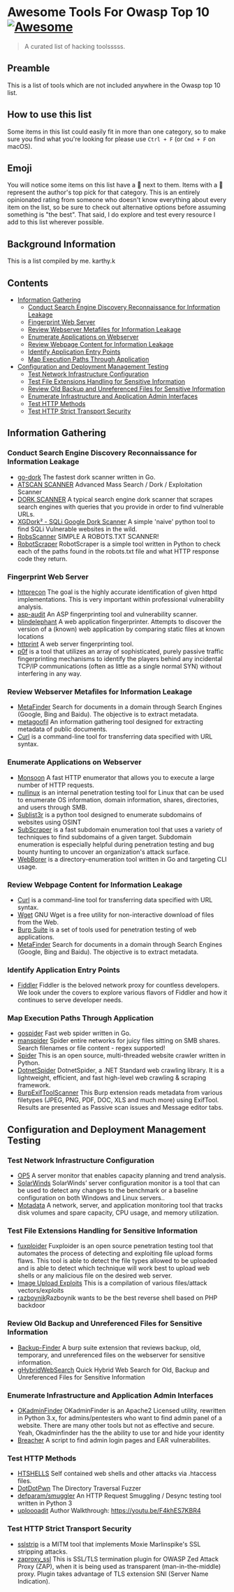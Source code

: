 # Awesome Tools For Owasp Top 10 [![Awesome](https://awesome.re/badge.svg)](https://awesome.re)

> A curated list of hacking toolsssss.

## Preamble
This is a list of tools which are not included anywhere in the Owasp top 10 list. 

## How to use this list
Some items in this list could easily fit in more than one category, so to make sure you find what you're looking for please use `Ctrl + F` (or `Cmd + F` on macOS).

## Emoji
You will notice some items on this list have a :star2: next to them. Items with a :star2: represent the author's top pick for that category. This is an entirely opinionated rating from someone who doesn't know everything about every item on the list, so be sure to check out alternative options before assuming something is "the best". That said, I do explore and test every resource I add to this list wherever possible.

## Background Information
This is a list compiled by me. karthy.k

## Contents
- [Information Gathering](#information-gathering)
    - [Conduct Search Engine Discovery Reconnaissance for Information Leakage](#conduct-search-engine-discovery-reconnaissance-for-information-leakage)
    - [Fingerprint Web Server](#fingerprint-web-server)
    - [Review Webserver Metafiles for Information Leakage](#review-webserver-metafiles-for-information-leakage)
    - [Enumerate Applications on Webserver](#enumerate-applications-on-webserver)
    - [Review Webpage Content for Information Leakage](#review-webpage-content-for-information-leakage)
    - [Identify Application Entry Points](#identify-application-entry-points)
    - [Map Execution Paths Through Application](#map-execution-paths-through-application)
- [Configuration and Deployment Management Testing](#configuration-and-deployment-management-testing)
    - [Test Network Infrastructure Configuration](#test-network-infrastructure-configuration)
    - [Test File Extensions Handling for Sensitive Information](#test-file-extensions-handling-for-sensitive-information)
    - [Review Old Backup and Unreferenced Files for Sensitive Information](#review-old-backup-and-unreferenced-files-for-sensitive-information)
    - [Enumerate Infrastructure and Application Admin Interfaces](#enumerate-infrastructure-and-application-admin-interfaces)
    - [Test HTTP Methods](#test-http-methods)
    - [Test HTTP Strict Transport Security](#test-http-strict-transport-security)
    

## Information Gathering

### Conduct Search Engine Discovery Reconnaissance for Information Leakage
- [go-dork](https://thatoneprivacysite.net/vpn-section/) The fastest dork scanner written in Go.
- [ATSCAN SCANNER](https://github.com/AlisamTechnology/ATSCAN) Advanced Mass Search / Dork / Exploitation Scanner
- [DORK SCANNER](https://github.com/madhavmehndiratta/dorkScanner) A typical search engine dork scanner that scrapes search engines with queries that you provide in order to find vulnerable URLs.
- [XGDork² - SQLi Google Dork Scanner](https://github.com/E4rr0r4/XGDork-2) A simple 'naive' python tool to find SQLi Vulnerable websites in the wild.
- [RobsScanner](https://github.com/NeloF4/RobsScanner) SIMPLE A ROBOTS.TXT SCANNER!
- [RobotScraper](https://github.com/robotshell/robotScraper) RobotScraper is a simple tool written in Python to check each of the paths found in the robots.txt file and what HTTP response code they return.

### Fingerprint Web Server
- [httprecon](https://www.computec.ch/projekte/httprecon/?) The goal is the highly accurate identification of given httpd implementations. This is very important within professional vulnerability analysis.
- [asp-audit](https://seclists.org/basics/2006/Sep/128) An ASP fingerprinting tool and vulnerability scanner.
- [blindelephant](https://blindelephant.sourceforge.net/) A web application fingerprinter. Attempts to discover the version of a (known) web application by comparing static files at known locations
- [httprint](http://www.net-square.com/httprint.html) A web server fingerprinting tool.
- [p0f](http://lcamtuf.coredump.cx/p0f3/) is a tool that utilizes an array of sophisticated, purely passive traffic fingerprinting mechanisms to identify the players behind any incidental TCP/IP communications (often as little as a single normal SYN) without interfering in any way.

### Review Webserver Metafiles for Information Leakage
- [MetaFinder](https://github.com/Josue87/MetaFinder) Search for documents in a domain through Search Engines (Google, Bing and Baidu). The objective is to extract metadata.
- [metagoofil](http://www.edge-security.com/metagoofil.php) An information gathering tool designed for extracting metadata of public documents.     
- [Curl](https://github.com/curl/curl) is a command-line tool for transferring data specified with URL syntax.

### Enumerate Applications on Webserver
- [Monsoon](https://github.com/RedTeamPentesting/monsoon) A fast HTTP enumerator that allows you to execute a large number of HTTP requests.
- [nullinux](https://github.com/m8sec/nullinux) is an internal penetration testing tool for Linux that can be used to enumerate OS information, domain information, shares, directories, and users through SMB.
- [Sublist3r](https://github.com/aboul3la/Sublist3r) is a python tool designed to enumerate subdomains of websites using OSINT
- [SubScraper](https://github.com/m8sec/subscraper) is a fast subdomain enumeration tool that uses a variety of techniques to find subdomains of a given target. Subdomain enumeration is especially helpful during penetration testing and bug bounty hunting to uncover an organization's attack surface.
- [WebBorer](https://github.com/Matir/webborer) is a directory-enumeration tool written in Go and targeting CLI usage.

### Review Webpage Content for Information Leakage
- [Curl](https://github.com/curl/curl) is a command-line tool for transferring data specified with URL syntax.
- [Wget](https://github.com/mirror/wget) GNU Wget is a free utility for non-interactive download of files from the Web.
- [Burp Suite](https://portswigger.net/burp/enterprise)  is a set of tools used for penetration testing of web applications.
- [MetaFinder](https://github.com/Josue87/MetaFinder) Search for documents in a domain through Search Engines (Google, Bing and Baidu). The objective is to extract metadata.

### Identify Application Entry Points
- [Fiddler](https://www.telerik.com/fiddler) Fiddler is the beloved network proxy for countless developers. We look under the covers to explore various flavors of Fiddler and how it continues to serve developer needs.

### Map Execution Paths Through Application
- [gospider](https://github.com/jaeles-project/gospider) Fast web spider written in Go.
- [manspider](https://github.com/blacklanternsecurity/MANSPIDER) Spider entire networks for juicy files sitting on SMB shares. Search filenames or file content - regex supported!
- [Spider](https://github.com/buckyroberts/Spider) This is an open source, multi-threaded website crawler written in Python.
- [DotnetSpider](https://github.com/dotnetcore/DotnetSpider) DotnetSpider, a .NET Standard web crawling library. It is a lightweight, efficient, and fast high-level web crawling & scraping framework.
- [BurpExifToolScanner](https://github.com/LogicalTrust/BurpExifToolScanner) This Burp extension reads metadata from various filetypes (JPEG, PNG, PDF, DOC, XLS and much more) using ExifTool. Results are presented as Passive scan issues and Message editor tabs.

## Configuration and Deployment Management Testing

### Test Network Infrastructure Configuration
- [OP5](https://www.itrsgroup.com/products/network-monitoring-op5-monitor) A server monitor that enables capacity planning and trend analysis.
- [SolarWinds](https://www.solarwinds.com/server-configuration-monitor) SolarWinds’ server configuration monitor is a tool that can be used to detect any changes to the benchmark or a baseline configuration on both Windows and Linux servers..
- [Motadata](https://www.motadata.com/) A network, server, and application monitoring tool that tracks disk volumes and spare capacity, CPU usage, and memory utilization.

### Test File Extensions Handling for Sensitive Information
- [fuxploider](https://github.com/almandin/fuxploider) Fuxploider is an open source penetration testing tool that automates the process of detecting and exploiting file upload forms flaws. This tool is able to detect the file types allowed to be uploaded and is able to detect which technique will work best to upload web shells or any malicious file on the desired web server.
- [Image Upload Exploits](https://github.com/barrracud4/image-upload-exploits) This is a compilation of various files/attack vectors/exploits
- [razboynik](https://github.com/raskyer/razboynik)Razboynik wants to be the best reverse shell based on PHP backdoor

### Review Old Backup and Unreferenced Files for Sensitive Information
- [Backup-Finder](https://github.com/moeinfatehi/Backup-Finder) A burp suite extension that reviews backup, old, temporary, and unreferenced files on the webserver for sensitive information.
- [gHybridWebSearch](https://github.com/drgfragkos/gHybridWebSearch) Quick Hybrid Web Search for Old, Backup and Unreferenced Files for Sensitive Information

### Enumerate Infrastructure and Application Admin Interfaces
- [OKadminFinder](https://github.com/mIcHyAmRaNe/okadminfinder3) OKadminFinder is an Apache2 Licensed utility, rewritten in Python 3.x, for admins/pentesters who want to find admin panel of a website. There are many other tools but not as effective and secure. Yeah, Okadminfinder has the the ability to use tor and hide your identity
- [Breacher](https://github.com/s0md3v/Breacher) A script to find admin login pages and EAR vulnerabilites.

### Test HTTP Methods
- [HTSHELLS](https://github.com/wireghoul/htshells) Self contained web shells and other attacks via .htaccess files.
- [DotDotPwn](https://github.com/wireghoul/dotdotpwn) The Directory Traversal Fuzzer
- [defparam/smuggler](https://github.com/defparam/smuggler) An HTTP Request Smuggling / Desync testing tool written in Python 3
- [uploooadit](https://github.com/o-o-overflow/dc2020q-uploooadit) Author Walkthrough: https://youtu.be/F4khES7KBR4

### Test HTTP Strict Transport Security
- [sslstrip](https://github.com/moxie0/sslstrip) is a MITM tool that implements Moxie Marlinspike's SSL stripping attacks.
- [zaproxy_ssl](https://github.com/arthepsy/zaproxy_ssl) This is SSL/TLS termination plugin for OWASP Zed Attack Proxy (ZAP), when it is being used as transparent (man-in-the-middle) proxy. Plugin takes advantage of TLS extension SNI (Server Name Indication).

### 
